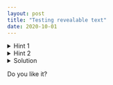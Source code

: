 ```yaml
---
layout: post
title: "Testing revealable text"
date: 2020-10-01
---
```


<details>
    <summary class="hint">Hint 1</summary>
    <p>Try eating a mango</p>
</details>

<details>
    <summary class="hint">Hint 2</summary>
    <p>Add two plus two... you're wrong!</p>
</details>

<details>
    <summary class="solution">Solution</summary>
    <p>The answer is cute baby elephant.</p>
	<img src="/puzzlecorner/images/IMG_20200524_140124.jpg" alt="strange fox">
</details>



Do you like it?
